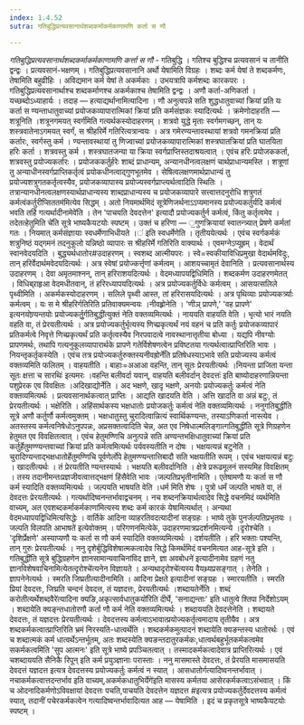 ```yaml
---
index: 1.4.52
sutra: गतिबुद्धिप्रत्यवसानार्थशब्दकर्माकर्मकाणामणि कर्ता स णौ

---
```

_गतिबुद्धिप्रत्यवसानार्थशब्दकर्माकर्मकाणामणि कर्त्ता स णौ_ - गतिबुद्धि । गतिश्च बुद्धिश्च प्रत्यवसानं च तानीति द्वन्द्वः । प्रत्यवसानं-भक्षणम् । गतिबुद्धिप्रत्यवसानानि अर्थो येषामिति विग्रहः । शब्दः कर्म येषां ते शब्दकर्मणः, तेषामिति बहुव्रीहिः । अविद्यमान कर्म येषां ते अकर्मकाः । उभयत्रापि कर्मशब्दः कारकपरः । गतिबुद्धिप्रत्यवसानार्थाश्च शब्दकर्माणश्च अकर्मकाश्च तेषामिति द्वन्द्वः । अणौ कर्ता-अणिकर्ता । यच्छब्दोऽध्याहार्यः । तदाह — हत्याद्यर्थानामित्यादिना । णौ अनुत्वपन्ने सति शुद्धधातुवाच्यां क्रियां प्रति यः कर्ता स ण्यन्ताधातुवाच्यां प्रयोजकव्यापारात्मिकां क्रियां प्रति कर्मसंज्ञकः स्यादित्यर्थः । क्रमेणोदाहरति — शत्रूनिति ।शत्रूनगमयत् स्वर्ग॑मिति गत्यर्थकस्योदाहरणम् । शत्रवो युद्धे मृताः स्वर्गमगच्छन्, तान् यः शस्त्रवातेनाऽगमयत् स्वर्गं, स श्रीहरिर्मे गतिरित्यत्रान्वयः । अत्र गमेरण्यन्तावस्थायां शत्रवो गमनक्रियां प्रति कर्तारः, स्वर्गस्तु कर्म । ण्यन्तावस्थायां तु णिज्वाच्यां प्रयोजकव्यापारात्मिकां शस्त्रघातक्रियां प्रति घातयिता हरिः कर्ता । शत्रवस्तु कर्म । शस्त्रघातजन्या या क्रिया स्वर्गप्राप्तिस्तदाश्रयत्वात् । एवंच हरिः प्रयोजककर्ता, शत्रवस्तु प्रयोज्यकर्तारः । प्रयोजककर्तुर्हरेः शाब्दं प्राधान्यम्, अन्यानधीनत्वलक्षणं चार्थप्राधान्यमस्ति । शत्रूणां तु अन्याधीनस्वर्गप्राप्तिकर्तृत्वं प्रयोकधीनत्वाद्गुणभूतमेव । सेषित्वलक्षणमार्थप्राधान्यं तु प्रयोज्यशत्रुगतकर्तृत्वस्यैव, प्रयोजकव्यापास्य प्रयोज्यस्वर्गप्राप्त्यर्थत्वादिति स्थितिः । तत्रान्यानधीनत्वलक्षणस्यार्थप्राधान्यस्य शाब्दप्राधान्यस्य च प्रयोजकव्यापारे सत्त्वात्तदनुरोधि शत्रुगतं कर्मत्वंकर्तुरीप्सिततम॑मित्येव सिद्धम् । अतो नियमार्थमिदं सूत्रेणिजर्थनाऽ‌ऽप्यमानस्य प्रयोज्यकर्तुर्यदि कर्मत्वं भवति तर्हि गत्यर्थादीनामेवे॑ति । तेन 'पाचयति देवदत्तेन' इत्यादौ प्रयोज्यकर्तुर्न कर्मत्वं, किंतु कर्तृत्वमेव । तदेतत्हेतुमिति चे॑ति सूत्रे भाष्यकैयटयोः स्पष्टम् । उक्तं च हरिणा — ॒गुणक्रियायां स्वातन्त्र्यात् प्रेषणे कर्मतां गतः । नियमात् कर्मसंज्ञायाः स्वधर्मेणाभिधीयते ।॑ इति स्वधर्मेणेति । तृतीययेत्यर्थः । एवंच स्वर्गकर्मकं शत्रुनिष्ठं यद्गमनं तदनुकूलो यन्निष्ठो व्यापारः स श्रीहरिर्मे गतिरिति वाक्यार्थः । एवमग्नेऽप्यूह्रम् । वेदार्थं स्वानवेदयदिति । बुद्ध्यर्थधातोर#उदाहरणम् । स्वशब्द आत्मीयपरः । स्वे=स्वकीयाविधिप्रमुखा वेदार्थमविदुः, तान् हरिर्वेदार्थमवेदयदित्यर्थः । अत्र स्वेषां प्रयोज्कर्त्तृणां कर्मत्वम् । आशयच्चामृतं देवानिति । प्रत्यवसानार्थस्य उदाहरणम् । देवा अमृतमाश्नन्, तान् हरिराशयदित्यर्थः । वेदमध्यापयद्विधिमिति । शब्दकर्मण उदाहरणमेतत् । विधिब्र्राहृआ वेदमधीतवान्, तं हरिरध्यापयदित्यर्थः । अत्र प्रयोज्यकर्तुर्विधेः कर्मत्वम् । आसयत्सलिले पृथ्वीमिति । अकर्मकस्योदाहरणम् । सलिले पृथ्वी आस्त, तां हरिरासयदित्यर्थः । अत्र पृथिव्याः प्रयोज्यकर्त्र्याः कर्मत्वम् । यः स मे श्रीहरिर्गतिरिति प्रतिवाक्यमन्वयः ।नीवह्र्रोनेति । 'णीञ् प्रापणे,' 'वह प्रापणे' इत्यनयोण्र्यन्तयोः प्रयोज्यकर्तु॒र्गतिबुद्धी॑त्युक्तं नेति वक्तव्यमित्यर्थः । नाययति वाहयति वेति । भृत्यो भारं नयति वहति वा, तं प्रेरयतीत्यर्थः । अत्र प्रयोज्यकर्तुर्भृत्यस्य णिच्प्रकृत्यर्थं नयं वहनं च प्रति कर्तुः प्रयोजकव्यापारं प्रतिकर्मत्वे निवृत्ते णिच्प्रकृत्यर्थं प्रति कर्तृत्वस्यैव निरपवादत्वे नावस्थानात्तृतीया बोध्या । यद्यपि नीवग्योः प्रापणमर्थः, तथापि गत्यनुकूलव्यापारार्थके प्रापणे गतेर्विशेषणत्वेन प्रविष्टतया गत्यर्थत्वात्प्राप्तिरिति भावः । नियन्तृकर्तृकस्येति । एवंच तत्र प्रयोज्यकर्तुरुक्तस्यनीवह्रोर्ने॑ति प्रतिषेधस्याऽभावे सति प्रयोज्यस्य कर्मत्वं वक्तव्यमिति फलितम् । वाहयतीति । बाहाः=अआआ वहन्ति, तान् सूतः प्रेरयतीत्यर्थः ।नियन्ता प्राजिता यन्ता सूतः क्षत्ता च सारथिः॑ इत्यमरः ।वहन्ति बलीवर्दा यवान्, वाहयति बलीवर्दान् देवदत्तः॑ इति बाष्योदाहरणान्नियन्ता पशुप्रेरक एव विवक्षितः ।अदिखाद्योर्नेति । अद भक्षणे, खादृ भक्षणे, अनयोः प्रयोज्यकर्तुः कर्मत्वं नेति वक्तव्यमित्यर्थः । प्रत्यवसानार्थकत्वात् प्राप्तिः । आद्यति खादयति वेति । अत्ति खादति वा अन्नं बटुः, तं प्रेरयतीत्यर्थः । भक्षेरिति । अहिंसार्थकस्य भक्षधातोः प्रयोजकर्तुः कर्मत्वं नेति वक्तव्यमित्यर्थः । ननुगतिबुद्धी॑ति सूत्रे अणौ कर्तुर्णौ कर्मत्वमुक्तम् । भक्षधातुस्तु चुरादित्वान्नित्यं स्वार्थिकण्यन्तः, तस्याऽणिकर्ता नास्त्येव । अतस्तस्य कर्मत्वनिषेधोऽनुपपन्नः, अप्रसक्तत्वादिति चेन्न, अत एव निषेधाल्मलिङ्गात्गतिबुद्धी॑ति सूत्रे णिग्रहणेन हेतुमत एव विवक्षितत्वात् । एवंच हेतुमण्णिचि अनुत्पन्ने सति अण्यन्तभक्षिधातुवाच्यां क्रियां प्रति कर्तुर्हेतुमण्ण्यन्तवाच्यां क्रियां प्रति कर्मत्वमित्यर्थः पर्यवस्यतीति न दोषः । भक्षयत्यन्नं बटुनेति । चुरादिण्यन्ताद्भक्षधातोर्हेतुमण्णिचि पूर्वणेर्लोपे हेतुमण्ण्यन्तात्तिबादौ सति भक्षयतीति रूपम् । एवंच भक्षयत्यन्नं बटुः । खादतीत्यर्थः । तं प्रेरयतीति ण्यन्तस्यार्थः । भक्षयति बलीवर्दानिति । क्षेत्रे प्ररूढमूलनं सस्यमिह विवक्षितम् । तस्य तदानीमन्तःप्रज्ञजीवत्वात्तद्भक्षणं हिंसैवेति भावः ।जल्पतिप्रभृतीनामिति । एतेषामणौ यः कर्ता स णौ कर्म स्यादिति वक्तव्यमित्यर्थः । जल्पयति भाषयति वेति ।धर्म मिति शेषः । पुत्रो धर्मं जल्पति भाषते वा, तं देवदत्तः प्रेरयतीत्यर्थः । गत्यर्थादिष्वनन्तर्भावाद्वचनम् । नच शब्दनक्रियार्थत्वादेव सिद्धे वचनमिदं व्यर्थमिति वाच्यम्, अत एवशब्दकर्माकर्मकाणा॑मित्यस्य शब्दः कर्म कारकं येषामित्यर्थात् । अन्यथा वेदमध्यापयद्विधिमित्यसिद्धेः । वार्तिके आदिना व्याहरतिवदत्यादीनां सङ्ग्रहः । भाष्ये तुके पुनर्जल्पतिप्रभृतयः  । जल्पति विलपति आभाषते॑ इत्येवोक्तम् । परिगणनमित्येके, उदाहरणमात्रप्रदर्शनमित्यन्ये ।दृरोश्चेति । 'दृशिर्प्रेक्षणे' अस्याप्यणौ यः कर्ता स णौ कर्म स्यादिति वक्तव्यमित्यर्थः । दर्शयतीति । हरि भक्ताः पश्यन्ति, तान् गुरुः प्रेरयतीत्यर्थः । ननु दृशेर्बुद्धिविशेषात्मकत्वादेव सिद्धे किमर्थमिदं वचनमित्यत आह-सूत्रे इति ।गतिबुद्धी॑ति सूत्रे बुद्धिग्रहणेन ज्ञानसामान्यवाचिनांविद ज्ञाने, ज्ञा अवबोधने॑ इत्यादीनामेव ग्रहणं नतु ज्ञानविशेषवाचिनामित्येतत्दृरोश्चे॑त्यनेन विज्ञायते । अन्यथादृरोश्चे॑त्यस्य वैयथ्र्यप्रसङ्गात् । तेनेति । ज्ञापनेनेत्यर्थः । स्मरति जिघ्रतीत्यादीनामिति । आदिना प्रेक्षते इत्यादीनां सङ्ग्रहः । स्मारयतीति । स्मरति प्रियां देवदत्तः, जिघ्रति चन्दनं देवदत्त, तं यज्ञदत्तः, प्रेरयतीत्यर्थः ।शब्दायतेर्नेति । शब्दं करोतीत्यर्थेशब्दवैरे॑त्यादिना क्यङि,अकृत्सार्वधातुकयो॑रिति दीर्घे, 'सनाद्यन्ताः' इति धातुत्वे श्तिपा निर्देशोऽयम् । शब्दायेति क्यङ्न्तधातोरणौ कर्ता णौ कर्म नेति वक्तव्यमित्यर्थः । शब्दाययति देवदत्तेनेति । शब्दायते देवदत्तः, तं यज्ञदत्तः प्रेरयतीत्यर्थः । देवदत्तस्य कर्मत्वाऽभावात्प्रयोज्यकर्तृत्वमादाय तृतीयैव । अत्र शब्दकर्मकत्वात्प्राप्तिरिति भ्रमं निरस्यति-धात्वर्थेति । शब्दकर्मकमुत्पादनं शब्दायेति क्यङन्तस्य धातोरर्थः । एवं च शब्दात्मकं कर्म धात्वर्थेऽन्तर्भूतम्, अतः शब्दस्येति क्यङन्तदातुरकर्मकः,धात्वर्थबहुर्भूतकर्मकत्वमेव सकर्मकत्वमि॑ति 'सुप आत्मनः' इति सूत्रे भाष्ये प्रपञ्चितत्वात् । तस्मादकर्मकत्वादेवात्र प्राप्तिरित्यर्थः । एवं चशब्दाययति सैनिकै रिपून् इति कर्म प्रयुञ्ज्ञानाः परास्ताः । ननु मासमास्ते देवदत्तः, तं प्रेरयति मासमासयति देवदत्तं यज्ञदत्त इत्यत्र देवदत्तस्य प्रयोज्यकर्तुः कर्मत्वं न स्यात् । आसधातोर्गत्यादिष्वनन्तर्भावात् । नचाकर्मकत्वात्तदन्तर्भाव इति वाच्यम्,अकर्मकधातुभिर्येगे॑इति मासस्य कर्मतया आसेरकर्मकत्वाऽसंभवात् । किं च ओदनादिकर्मणोऽविवक्षायां देवदत्तः पचति,पाचयति देवदत्तेन यज्ञदत्त #इत्यत्र प्रयोज्यकर्तुर्देवदत्तस्य कर्मत्वं स्यात्, तदानीं पचेरकर्मकत्वेन गत्यादिष्वन्तर्भावादित्यत आह — येषामिति । इदं च प्रकृतसूत्रे भाष्यकैयटयोः स्पष्टम् ।
